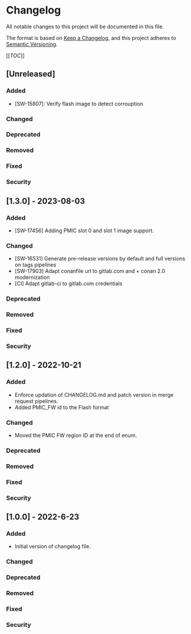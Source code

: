 # Changelog
All notable changes to this project will be documented in this file.

The format is based on [Keep a Changelog](https://keepachangelog.com/en/1.0.0/),
and this project adheres to [Semantic Versioning](https://semver.org/spec/v2.0.0.html).

[[_TOC_]]

## [Unreleased]
### Added
- [SW-15807]: Verify flash image to detect corrouption
### Changed
### Deprecated
### Removed
### Fixed
### Security

## [1.3.0] - 2023-08-03
### Added
- [SW-17456] Adding PMIC slot 0 and slot 1 image support.
### Changed
- [SW-16531] Generate pre-release versions by default and full versions on tags pipelines
- [SW-17903] Adapt conanfile url to gitlab.com and + conan 2.0 modernization
- [CI] Adapt gitlab-ci to gitlab.com credentials
### Deprecated
### Removed
### Fixed
### Security

## [1.2.0] - 2022-10-21
### Added
- Enforce updation of CHANGELOG.md and patch version in merge request pipelines.
- Added PMIC_FW id to the Flash format
### Changed
- Moved the PMIC FW region ID at the end of enum.
### Deprecated
### Removed
### Fixed
### Security

## [1.0.0] - 2022-6-23
### Added
- Initial version of changelog file.
### Changed
### Deprecated
### Removed
### Fixed
### Security

